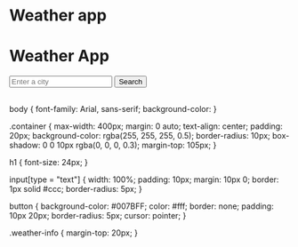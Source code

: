 # Weather app

<!DOCTYPE html>
<html lang="en">
<head>
    <meta charset="UTF-8">
    <meta name="viewport" content="width=device-width, initial-scale=1.0">
    <title>Weather App</title>
    <link rel="stylesheet" href="styles.css">
</head>
<body>
    <div class="container">
        <h1>Weather App</h1>
        <input type="text" id="locationInput" placeholder="Enter a city">
        <button id="searchButton">Search</button>
        <div class="weather-info">
            <h2 id="location"></h2>
            <p id="temperature"></p>
            <p id="description"></p>
        </div>
    </div>
    <script src="script.js"></script>
</body>
</html>
body {
    font-family: Arial, sans-serif;
    background-color:
}

.container {
    max-width: 400px;
    margin: 0 auto;
    text-align: center;
    padding: 20px;
    background-color: rgba(255, 255, 255, 0.5);
    border-radius: 10px;
    box-shadow: 0 0 10px rgba(0, 0, 0, 0.3); 
    margin-top: 105px;
}

h1 {
    font-size: 24px;
}

input[type = "text"] {
    width: 100%;
    padding: 10px;
    margin: 10px 0;
    border: 1px solid #ccc;
    border-radius: 5px;
}

button {
    background-color: #007BFF;
    color: #fff;
    border: none;
    padding: 10px 20px;
    border-radius: 5px;
    cursor: pointer;
}

.weather-info {
    margin-top: 20px;
    }
